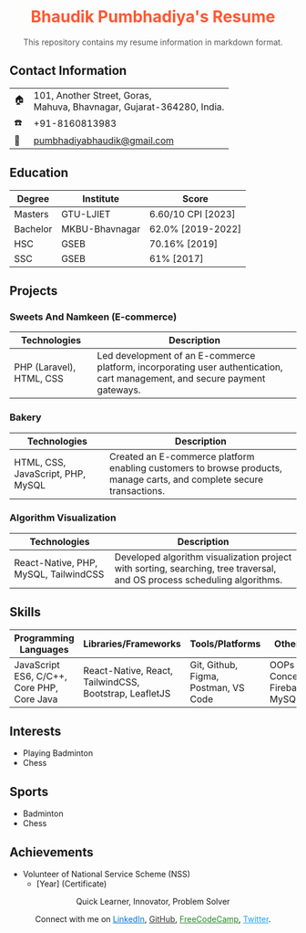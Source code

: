 <div align="center">
  <h1 style="color: #FF5733;">Bhaudik Pumbhadiya's Resume</h1>
  <p style="color: #555;">This repository contains my resume information in markdown format.</p>
</div>

## Contact Information

|   |                                |
|---|--------------------------------|
| 🏠 | 101, Another Street, Goras,<br> Mahuva, Bhavnagar, Gujarat-364280, India. |
| ☎️ | +91-8160813983 |
| 📧 | pumbhadiyabhaudik@gmail.com |

## Education

| Degree     | Institute        | Score                |
|------------|------------------|----------------------|
| Masters    | GTU-LJIET        | 6.60/10 CPI [2023]   |
| Bachelor   | MKBU-Bhavnagar   | 62.0% [2019-2022]    |
| HSC        | GSEB             | 70.16% [2019]        |
| SSC        | GSEB             | 61% [2017]           |

## Projects

### Sweets And Namkeen (E-commerce)

| Technologies           | Description                                                                      |
|------------------------|----------------------------------------------------------------------------------|
| PHP (Laravel), HTML, CSS | Led development of an E-commerce platform, incorporating user authentication, cart management, and secure payment gateways. |

### Bakery

| Technologies                          | Description                                                                   |
|---------------------------------------|-------------------------------------------------------------------------------|
| HTML, CSS, JavaScript, PHP, MySQL     | Created an E-commerce platform enabling customers to browse products, manage carts, and complete secure transactions. |

### Algorithm Visualization

| Technologies                         | Description                                                                   |
|--------------------------------------|-------------------------------------------------------------------------------|
| React-Native, PHP, MySQL, TailwindCSS | Developed algorithm visualization project with sorting, searching, tree traversal, and OS process scheduling algorithms. |

## Skills

| Programming Languages         | Libraries/Frameworks            | Tools/Platforms                | Others              |
|------------------------------|---------------------------------|--------------------------------|---------------------|
| JavaScript ES6, C/C++, Core PHP, Core Java | React-Native, React, TailwindCSS, Bootstrap, LeafletJS | Git, Github, Figma, Postman, VS Code | OOPs Concept, Firebase, MySQL |

## Interests

- Playing Badminton
- Chess

## Sports

- Badminton
- Chess

## Achievements

- Volunteer of National Service Scheme (NSS)
  - [Year] (Certificate)

<div align="center">
  <p>Quick Learner, Innovator, Problem Solver</p>
  <p>Connect with me on <a href="linkedin-profile-link" style="color: #0074D9;">LinkedIn</a>, <a href="github-profile-link" style="color: #333;">GitHub</a>, <a href="freecodecamp-profile-link" style="color: #228B22;">FreeCodeCamp</a>, <a href="twitter-profile-link" style="color: #1DA1F2;">Twitter</a>.</p>
</div>
